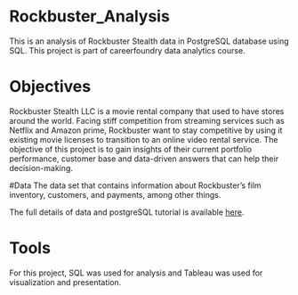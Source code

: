 # Rockbuster_Analysis
This is an analysis of Rockbuster Stealth data in PostgreSQL database using SQL. This project is part of careerfoundry data analytics course. 

# Objectives
Rockbuster Stealth LLC is a movie rental company that used to have stores around the world. Facing stiff competition from streaming services such as Netflix and Amazon prime, Rockbuster want to stay competitive by using it existing movie licenses to transition to an online video rental service. The objective of this project is to gain insights of their current portfolio performance, customer base and data-driven answers that can help their decision-making.

#Data
The data set that contains information about Rockbuster’s
film inventory, customers, and payments, among other things.

The full details of data and postgreSQL tutorial is available [here](https://www.postgresqltutorial.com/wp-content/uploads/2019/05/dvdrental.zip).

# Tools
For this project, SQL was used for analysis and Tableau was used for visualization and presentation.
